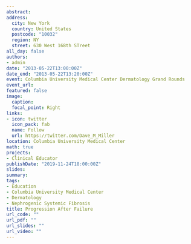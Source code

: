 ```yaml
---
abstract: 
address: 
  city: New York
  country: United States
  postcode: "10032"
  region: NY
  street: 630 West 168th STreet
all_day: false
authors: 
- admin
date: "2013-05-22T13:00:00Z"
date_end: "2013-05-22T13:20:00Z"
event: Columbia University Medical Center Dermatology Grand Rounds
event_url: 
featured: false
image:
  caption: 
  focal_point: Right
links:
- icon: twitter
  icon_pack: fab
  name: Follow
  url: https://twitter.com/Dave_M_Miller
location: Columbia University Medical Center
math: true
projects:
- Clinical Educator
publishDate: "2019-11-24T18:00:00Z"
slides: 
summary: 
tags: 
- Education
- Columbia University Medical Center
- Dermatology
- Nephrogenic Systemic Fibrosis
title: Progression After Failure
url_code: ""
url_pdf: ""
url_slides: ""
url_video: ""
---
```

